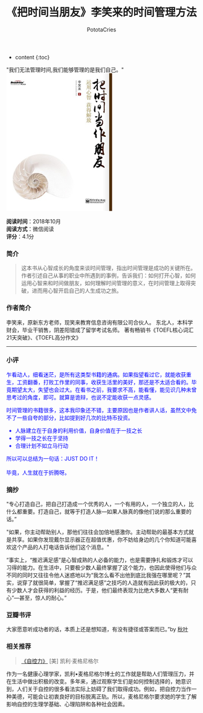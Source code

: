 ﻿---
layout: post
title:  "《把时间当朋友》李笑来的时间管理方法"
categories: Reading
tags: 时间管理
author: PototaCries
---

* content
{:toc}


"我们无法管理时间,我们能够管理的是我们自己。"  
![](https://github.com/potato628/potato628.github.io/raw/master/images/20181030.jpg)



**阅读时间**：2018年10月<br />**阅读方式**：微信阅读<br />**评分**：4.1分

### 简介
> 这本书从心智成长的角度来谈时间管理，指出时间管理是成功的关键所在。作者引述自己从事的职业中所遇到的事例，告诉我们：如何打开心智，如何运用心智来和时间做朋友，如何理解时间管理的意义，在时间管理上取得突破，进而用心智开启自己的人生成功之旅。

### 作者简介

> 
李笑来，原新东方老师，现笑来教育信息咨询有限公司合伙人。
东北人，本科学财会，毕业干销售，阴差阳错成了留学考试名师。
著有畅销书《TOEFL核心词汇21天突破》、《TOEFL高分作文》


------------


### 小评
<font color="blue">
乍看动人，细看迷茫，是所有这类型书籍的通病。如果指望看过它，就能收获重生，工资翻番，打败工作里的同事，收获生活里的美好，那还是不太适合看的。毕竟期望太大，失望也会过大。在看书之前，我要求不高，能看懂，能见识几种未曾思考过的角度，即可。就算是诡辩，也说不定能收获一点灵感。<br />

时间管理的书籍很多，这本我印象还不错，主要原因也是作者讲人话，虽然文中免不了一些自夸的部分，比如提到好几次的比特币投资。<br />

- 人脉建立在于自身的利用价值，自身价值在于一技之长
- 学得一技之长在于坚持
- 合理计划不如立马行动

所以可以总结为一句话：JUST DO IT！<br />  
毕竟，人生就在于折腾呀。<br />
</font>

### 摘抄
"专心打造自己，把自己打造成一个优秀的人，一个有用的人，一个独立的人，比什么都重要。打造自己，就等于打造人脉—如果人脉真的像他们说的那么重要的话。”

"如果，你主动帮助别人，那他们往往会加倍地感激你。主动帮助的最基本方式就是共享。如果你发现戴尔显示器正在超值优惠，你不妨给身边的几个你知道可能喜欢这个产品的人打电话告诉他们这个消息。"

“事实上，“推迟满足感”是心智成熟的人必备的能力，也是需要挣扎和锻炼才可以习得的能力。在生活中，只要极少数人最终掌握了这个能力，也因此使得他们与众不同的同时又往往令他人迷惑地以为“我怎么看不出他到底比我强在哪里呢？”其实，说穿了就很简单，掌握了“推迟满足感”之技巧的人造就有因此获的极大的，只有少数人才会获得的利益的经历。于是，他们最终表现为比绝大多数人“更有耐心”—甚至，惊人的耐心。”



### 豆瓣书评

大家愿意听成功者的话，本质上还是想知道，有没有捷径或答案而已。”by [秋叶](https://www.douban.com/people/qiuyemantan/"秋叶")

### 相关推荐
> [《自控力》](https://book.douban.com/subject/10786473/ "《自控力》") [美] 凯利·麦格尼格尔 

作为一名健康心理学家，凯利•麦格尼格尔博士的工作就是帮助人们管理压力，并在生活中做出积极的改变。多年来，通过观察学生们是如何控制选择的，她意识到，人们关于自控的很多看法实际上妨碍了我们取得成功。例如，把自控力当作一种美德，可能会让初衷良好的目标脱离正轨。所以，麦格尼格尔要求她的学生了解影响自控的生理学基础、心理陷阱和各种社会因素。
